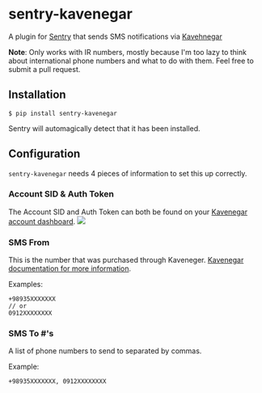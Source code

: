 # sentry-kavenegar
A plugin for [Sentry](https://www.getsentry.com/) that sends SMS notifications via [Kavehnegar](https://kavenegar.com/)

**Note**: Only works with IR numbers, mostly because I'm too lazy to think about international phone numbers and what to do with them. Feel free to submit a pull request.

## Installation
`$ pip install sentry-kavenegar`

Sentry will automagically detect that it has been installed.

## Configuration
`sentry-kavenegar` needs 4 pieces of information to set this up correctly.

### Account SID & Auth Token
The Account SID and Auth Token can both be found on your [Kavenegar account dashboard](https://panel.kavenegar.com/client/setting/account).
![](http://i.imgur.com/XfrTV2R.png)

### SMS From # 
This is the number that was purchased through Kaveneger. [Kavenegar documentation for more information](https://kavenegar.com/rest.html).

Examples:
```
+98935XXXXXXX
// or
0912XXXXXXXX
```

### SMS To #'s
A list of phone numbers to send to separated by commas.

Example:
```
+98935XXXXXXX, 0912XXXXXXXX
```
